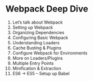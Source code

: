 # Webpack Deep Dive

1.	Let’s talk about Webpack
2.	Setting up Webpack
3.	Organizing Dependencies
4.	Configuring Basic Webpack
5.	Understanding Loaders
6.	Cache Busting & Plugins
7.	Configure Webpack for Environments
8.	More on Loaders/Plugins
9.	Multiple Entry Points
10.	Minification & Extraction
11.	ES6 -> ES5 – Setup up Babel